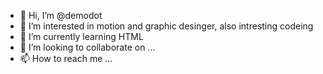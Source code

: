 - 👋 Hi, I’m @demodot
- 👀 I’m interested in motion and graphic desinger, also intresting codeing
- 🌱 I’m currently learning HTML
- 💞️ I’m looking to collaborate on ...
- 📫 How to reach me ...

<!---
demodot/demodot is a ✨ special ✨ repository because its `README.md` (this file) appears on your GitHub profile.
You can click the Preview link to take a look at your changes.
--->
